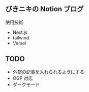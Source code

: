 ## びきニキの Notion ブログ

使用技術

- Next.js
- tailwind
- Versel

## TODO

- 外部の記事を入れられるようにする
- OGP 対応
- ダークモード
